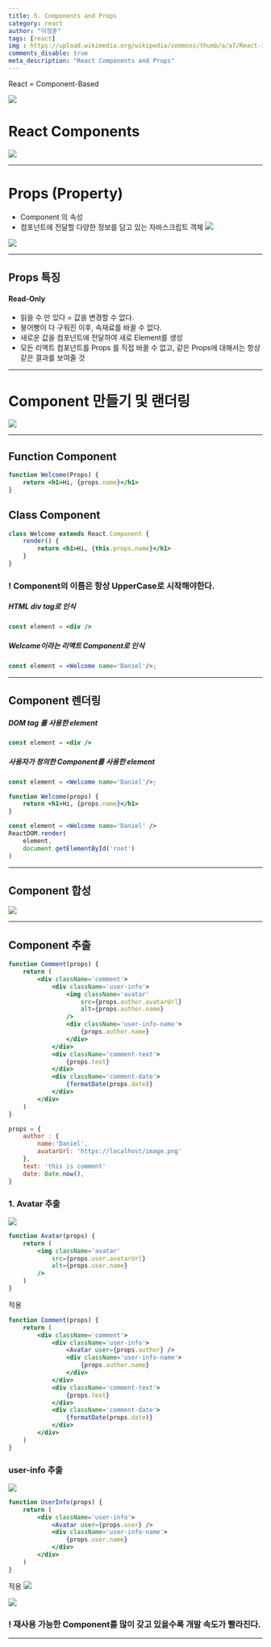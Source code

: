 ```yaml
---
title: 5. Components and Props
category: react
author: "이정훈"
tags: [react]
img : https://upload.wikimedia.org/wikipedia/commons/thumb/a/a7/React-icon.svg/1200px-React-icon.svg.png
comments_disable: true
meta_description: "React Components and Props"
---
```


React = Component-Based

![](https://i.imgur.com/keeifg2.png)

# React Components
![](https://i.imgur.com/6fGuYhx.png)

---

# Props (Property)
 - Component 의 속성
 - 컴포넌트에 전달할 다양한 정보를 담고 있는 자바스크립트 객체
![](https://i.imgur.com/mwiXMAv.png)

![](https://i.imgur.com/WOuJDRB.jpg)

---
## Props 특징 

#### Read-Only
- 읽을 수 만 있다 = 값을 변경할 수 없다.
- 붕어빵이 다 구워진 이후, 속재료를 바꿀 수 없다.
- 새로운 값을 컴포넌트에 전달하여 새로 Element를 생성
-  모든 리액트 컴포넌트를 Props 를 직접 바꿀 수 없고, 
    같은 Props에 대해서는 항상 같은 결과를 보여줄 것

---
# Component 만들기 및 랜더링

![](https://i.imgur.com/G9WMSia.png)

---
## Function Component
```jsx
function Welcome(Props) {
	return <h1>Hi, {props.name}</h1>
}
```


## Class Component
```jsx
class Welcome extends React.Component {
	render() {
		return <h1>Hi, {this.props.name}</h1>
	}
}
```

### ! Component의 이름은 항상 UpperCase로 시작해야한다.

##### HTML div tag로 인식
```jsx
const element = <div />
```

##### Welcome이라는 리액트 Component로 인식
```jsx
const element = <Welcome name='Daniel'/>;
```

---
## Component 렌더링

##### DOM tag 를 사용한 element
```jsx
const element = <div />
```

##### 사용자가 정의한 Component를 사용한 element
```jsx
const element = <Welcome name='Daniel'/>;
```

```jsx
function Welcome(props) {
	return <h1>Hi, {props.name}</h1>
}

const element = <Welcome name='Daniel' />
ReactDOM.render(
	element,
	document.getElementById('root')
)
```

---

## Component 합성
![](https://i.imgur.com/4yLeGrs.png)

---

## Component 추출
```jsx
function Comment(props) {
	return (
		<div className='comment'>
			<div className='user-info'>
				<img className='avatar' 
					src={props.author.avatarUrl}
					alt={props.author.name}
				/>
				<div className='user-info-name'>
					{props.author.name}
				</div>
			</div>
			<div className='comment-text'>
				{props.text}
			</div>
			<div className='comment-date'>
				{formatDate(props.date)}
			</div>
		</div>
	)
}
```

```jsx
props = {
	author : {
		name:'Daniel',
		avatarUrl: 'https://localhost/image.png'
	},
	text: 'this is comment'
	date: Date.now(),
}
```

### 1. Avatar 추출
![](https://i.imgur.com/ZIvYK6t.png)

```jsx
function Avatar(props) {
	return (
		<img className='avatar'
			src={props.user.avatarUrl}
			alt={props.user.name}
		/>
	)
}
```

적용
```jsx
function Comment(props) {
	return (
		<div className='comment'>
			<div className='user-info'>
				<Avatar user={props.author} />
				<div className='user-info-name'>
					{props.author.name}
				</div>
			</div>
			<div className='comment-text'>
				{props.text}
			</div>
			<div className='comment-date'>
				{formatDate(props.date)}
			</div>
		</div>
	)
}
```

### user-info 추출

![](https://i.imgur.com/gUFVULD.png)

```jsx
function UserInfo(props) {
	return (
		<div className='user-info'>
			<Avatar user={props.user} />
			<div className='user-info-name'>
				{props.user.name}
			</div>
		</div>
	)
}
```

적용
![](https://i.imgur.com/3draucq.png)

 ![](https://i.imgur.com/onRa0h8.png)

### ! 재사용 가능한 Component를 많이 갖고 있을수록 개발 속도가 빨라진다.
---
